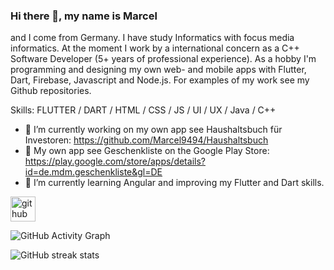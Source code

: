 ### Hi there 👋, my name is Marcel
and I come from Germany. I have study Informatics with focus media informatics. At the moment I work by a international concern as a C++ Software Developer (5+ years of professional experience). As a hobby I'm programming and designing my own web- and mobile apps with Flutter, Dart, Firebase, Javascript and Node.js. For examples of my work see my Github repositories.

Skills: FLUTTER / DART / HTML / CSS / JS / UI / UX / Java / C++

- 🔭 I’m currently working on my own app see Haushaltsbuch für Investoren: https://github.com/Marcel9494/Haushaltsbuch
- 🔭 My own app see Geschenkliste on the Google Play Store: https://play.google.com/store/apps/details?id=de.mdm.geschenkliste&gl=DE
- 🌱 I’m currently learning Angular and improving my Flutter and Dart skills.

[<img src='https://cdn.jsdelivr.net/npm/simple-icons@3.0.1/icons/github.svg' alt='github' height='40'>](https://github.com/Marcel9494)

![GitHub Activity Graph](https://activity-graph.herokuapp.com/graph?username=Marcel9494)  

![GitHub streak stats](https://github-readme-streak-stats.herokuapp.com/?user=Marcel9494)  



